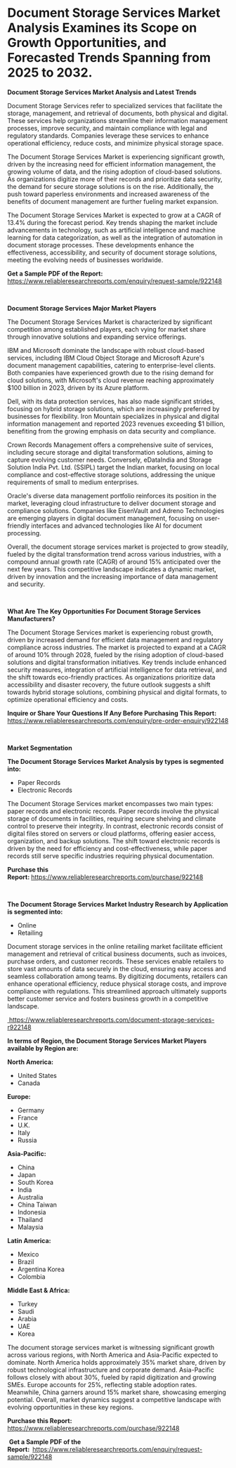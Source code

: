<p><h1>Document Storage Services Market Analysis Examines its Scope on Growth Opportunities, and Forecasted Trends Spanning from 2025 to 2032.</h1></p><p><strong>Document Storage Services Market Analysis and Latest Trends</strong></p>
<p><p>Document Storage Services refer to specialized services that facilitate the storage, management, and retrieval of documents, both physical and digital. These services help organizations streamline their information management processes, improve security, and maintain compliance with legal and regulatory standards. Companies leverage these services to enhance operational efficiency, reduce costs, and minimize physical storage space.</p><p>The Document Storage Services Market is experiencing significant growth, driven by the increasing need for efficient information management, the growing volume of data, and the rising adoption of cloud-based solutions. As organizations digitize more of their records and prioritize data security, the demand for secure storage solutions is on the rise. Additionally, the push toward paperless environments and increased awareness of the benefits of document management are further fueling market expansion.</p><p>The Document Storage Services Market is expected to grow at a CAGR of 13.4% during the forecast period. Key trends shaping the market include advancements in technology, such as artificial intelligence and machine learning for data categorization, as well as the integration of automation in document storage processes. These developments enhance the effectiveness, accessibility, and security of document storage solutions, meeting the evolving needs of businesses worldwide.</p></p>
<p><strong>Get a Sample PDF of the Report:&nbsp;</strong> <a href="https://www.reliableresearchreports.com/enquiry/request-sample/922148?utm_campaign=3673&utm_medium=2&utm_source=Github&utm_content=ia&utm_term=18042025&utm_id=document-storage-services">https://www.reliableresearchreports.com/enquiry/request-sample/922148</a></p>
<p>&nbsp;</p>
<p><strong>Document Storage Services Major Market Players</strong></p>
<p><p>The Document Storage Services Market is characterized by significant competition among established players, each vying for market share through innovative solutions and expanding service offerings. </p><p>IBM and Microsoft dominate the landscape with robust cloud-based services, including IBM Cloud Object Storage and Microsoft Azure's document management capabilities, catering to enterprise-level clients. Both companies have experienced growth due to the rising demand for cloud solutions, with Microsoft's cloud revenue reaching approximately $100 billion in 2023, driven by its Azure platform.</p><p>Dell, with its data protection services, has also made significant strides, focusing on hybrid storage solutions, which are increasingly preferred by businesses for flexibility. Iron Mountain specializes in physical and digital information management and reported 2023 revenues exceeding $1 billion, benefiting from the growing emphasis on data security and compliance.</p><p>Crown Records Management offers a comprehensive suite of services, including secure storage and digital transformation solutions, aiming to capture evolving customer needs. Conversely, eDataIndia and Storage Solution India Pvt. Ltd. (SSIPL) target the Indian market, focusing on local compliance and cost-effective storage solutions, addressing the unique requirements of small to medium enterprises.</p><p>Oracle's diverse data management portfolio reinforces its position in the market, leveraging cloud infrastructure to deliver document storage and compliance solutions. Companies like EisenVault and Adreno Technologies are emerging players in digital document management, focusing on user-friendly interfaces and advanced technologies like AI for document processing.</p><p>Overall, the document storage services market is projected to grow steadily, fueled by the digital transformation trend across various industries, with a compound annual growth rate (CAGR) of around 15% anticipated over the next few years. This competitive landscape indicates a dynamic market, driven by innovation and the increasing importance of data management and security.</p></p>
<p>&nbsp;</p>
<p><strong>What Are The Key Opportunities For Document Storage Services Manufacturers?</strong></p>
<p><p>The Document Storage Services market is experiencing robust growth, driven by increased demand for efficient data management and regulatory compliance across industries. The market is projected to expand at a CAGR of around 10% through 2028, fueled by the rising adoption of cloud-based solutions and digital transformation initiatives. Key trends include enhanced security measures, integration of artificial intelligence for data retrieval, and the shift towards eco-friendly practices. As organizations prioritize data accessibility and disaster recovery, the future outlook suggests a shift towards hybrid storage solutions, combining physical and digital formats, to optimize operational efficiency and costs.</p></p>
<p><strong>Inquire or Share Your Questions If Any Before Purchasing This Report:</strong> <a href="https://www.reliableresearchreports.com/enquiry/pre-order-enquiry/922148?utm_campaign=3673&utm_medium=2&utm_source=Github&utm_content=ia&utm_term=18042025&utm_id=document-storage-services">https://www.reliableresearchreports.com/enquiry/pre-order-enquiry/922148</a></p>
<p>&nbsp;</p>
<p><strong>Market Segmentation</strong></p>
<p><strong>The Document Storage Services Market Analysis by types is segmented into:</strong></p>
<p><ul><li>Paper Records</li><li>Electronic Records</li></ul></p>
<p><p>The Document Storage Services market encompasses two main types: paper records and electronic records. Paper records involve the physical storage of documents in facilities, requiring secure shelving and climate control to preserve their integrity. In contrast, electronic records consist of digital files stored on servers or cloud platforms, offering easier access, organization, and backup solutions. The shift toward electronic records is driven by the need for efficiency and cost-effectiveness, while paper records still serve specific industries requiring physical documentation.</p></p>
<p><strong>Purchase this Report:&nbsp;</strong><a href="https://www.reliableresearchreports.com/purchase/922148?utm_campaign=3673&utm_medium=2&utm_source=Github&utm_content=ia&utm_term=18042025&utm_id=document-storage-services">https://www.reliableresearchreports.com/purchase/922148</a></p>
<p>&nbsp;</p>
<p><strong>The Document Storage Services Market Industry Research by Application is segmented into:</strong></p>
<p><ul><li>Online</li><li>Retailing</li></ul></p>
<p><p>Document storage services in the online retailing market facilitate efficient management and retrieval of critical business documents, such as invoices, purchase orders, and customer records. These services enable retailers to store vast amounts of data securely in the cloud, ensuring easy access and seamless collaboration among teams. By digitizing documents, retailers can enhance operational efficiency, reduce physical storage costs, and improve compliance with regulations. This streamlined approach ultimately supports better customer service and fosters business growth in a competitive landscape.</p></p>
<p><a href="https://www.reliableresearchreports.com/document-storage-services-r922148?utm_campaign=3673&utm_medium=2&utm_source=Github&utm_content=ia&utm_term=18042025&utm_id=document-storage-services">&nbsp;https://www.reliableresearchreports.com/document-storage-services-r922148</a></p>
<p><strong>In terms of Region, the Document Storage Services Market Players available by Region are:</strong></p>
<p>
    <p> <strong> North America: </strong>
        <ul>
            <li>United States</li>
            <li>Canada</li>
        </ul>
        </p> 
    <p> <strong> Europe: </strong>
        <ul>
            <li>Germany</li>
            <li>France</li>
            <li>U.K.</li>
            <li>Italy</li>
            <li>Russia</li>
        </ul>
        </p> 
    <p> <strong> Asia-Pacific: </strong>
        <ul>
            <li>China</li>
            <li>Japan</li>
            <li>South Korea</li>
            <li>India</li>
            <li>Australia</li>
            <li>China Taiwan</li>
            <li>Indonesia</li>
            <li>Thailand</li>
            <li>Malaysia</li>
        </ul>
        </p> 
    <p> <strong> Latin America: </strong>
        <ul>
            <li>Mexico</li>
            <li>Brazil</li>
            <li>Argentina Korea</li>
            <li>Colombia</li>
        </ul>
        </p> 
    <p> <strong> Middle East & Africa: </strong>
        <ul>
            <li>Turkey</li>
            <li>Saudi</li>
            <li>Arabia</li>
            <li>UAE</li>
            <li>Korea</li>
        </ul>
    </p>
    </p>
<p><p>The document storage services market is witnessing significant growth across various regions, with North America and Asia-Pacific expected to dominate. North America holds approximately 35% market share, driven by robust technological infrastructure and corporate demand. Asia-Pacific follows closely with about 30%, fueled by rapid digitization and growing SMEs. Europe accounts for 25%, reflecting stable adoption rates. Meanwhile, China garners around 15% market share, showcasing emerging potential. Overall, market dynamics suggest a competitive landscape with evolving opportunities in these key regions.</p></p>
<p><strong>Purchase this Report: </strong><a href="https://www.reliableresearchreports.com/purchase/922148?utm_campaign=3673&utm_medium=2&utm_source=Github&utm_content=ia&utm_term=18042025&utm_id=document-storage-services">https://www.reliableresearchreports.com/purchase/922148</a></p>
<p>&nbsp;<strong>Get a Sample PDF of the Report:&nbsp;&nbsp;</strong><a href="https://www.reliableresearchreports.com/enquiry/request-sample/922148?utm_campaign=3673&utm_medium=2&utm_source=Github&utm_content=ia&utm_term=18042025&utm_id=document-storage-services">https://www.reliableresearchreports.com/enquiry/request-sample/922148</a></p>
<p><strong></strong></p>
<p><p></p><p></p><p></p></p>